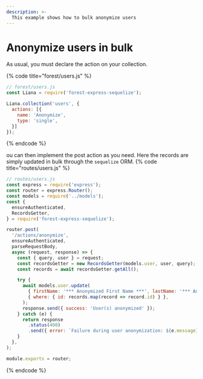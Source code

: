 ```yaml
---
description: >-
  This example shows how to bulk anonymize users
---
```

# Anonymize users in bulk
As usual, you must declare the action on your collection.

{% code title="forest/users.js" %}
```javascript
// forest/users.js
const Liana = require('forest-express-sequelize');

Liana.collection('users', {
  actions: [{
    name: 'Anonymize',
    type: 'single',
  }]
});

```
{% endcode %}

 ou can then implement the post action as you need. Here the records are simply updated in bulk through the `sequelize` ORM.
{% code title="routes/users.js" %}
```javascript
// routes/users.js
const express = require('express');
const router = express.Router();
const models = require('../models');
const {
  ensureAuthenticated,
  RecordsGetter,
} = require('forest-express-sequelize');

router.post(
  '/actions/anonymize',
  ensureAuthenticated,
  parseRequestBody,
  async (request, response) => {
    const { query, user } = request;
    const recordsGetter = new RecordsGetter(models.user, user, query);
    const records = await recordsGetter.getAll();

    try {
      await models.user.update(
        { firstName: '*** Anonymized First Name ***', lastName: '*** Anonymized Last Name ***' },
        { where: { id: records.map(record => record.id) } },
      );
      response.send({ success: 'User(s) anonymized' });
    } catch (e) {
      return response
        .status(400)
        .send({ error: `Failure during user anonymization: ${e.message}` });
    }
  },
);

module.exports = router;
```
{% endcode %}
